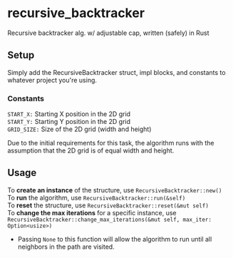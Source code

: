 # recursive_backtracker
Recursive backtracker alg. w/ adjustable cap, written (safely) in Rust

## Setup
Simply add the RecursiveBacktracker struct, impl blocks, and constants to whatever project you're using.

### Constants
```START_X:``` Starting X position in the 2D grid\
```START_Y:``` Starting Y position in the 2D grid\
```GRID_SIZE:``` Size of the 2D grid (width and height)

Due to the initial requirements for this task, the algorithm runs with the assumption that the 2D grid is of equal width and height. 

## Usage
To **create an instance** of the structure, use ```RecursiveBacktracker::new()```\
To **run** the algorithm, use ```RecursiveBacktracker::run(&self)```\
To **reset** the structure, use ```RecursiveBacktracker::reset(&mut self)```\
To **change the max iterations** for a specific instance, use ```RecursiveBacktracker::change_max_iterations(&mut self, max_iter: Option<usize>)```
- Passing ```None``` to this function will allow the algorithm to run until all neighbors in the path are visited.
